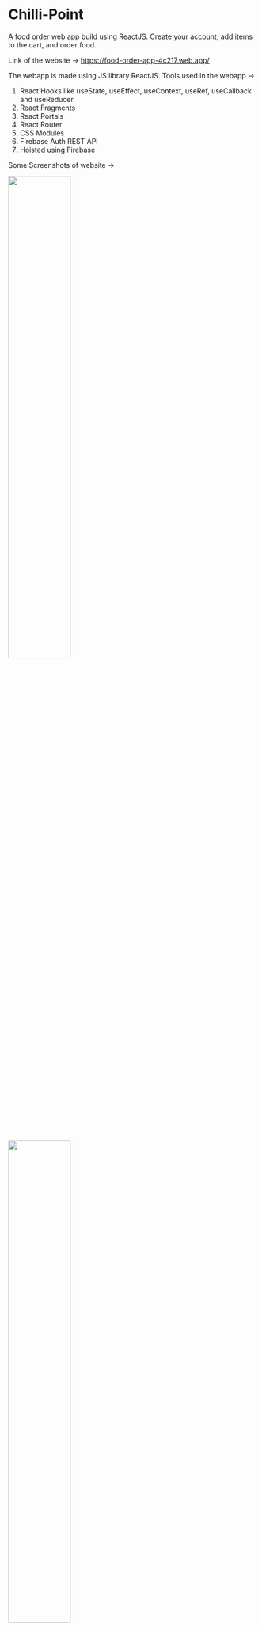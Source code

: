 # Chilli-Point
A food order web app build using ReactJS. Create your account, add items to the cart, and order food.

Link of the website -> https://food-order-app-4c217.web.app/

The webapp is made using JS library ReactJS.
Tools used in the webapp ->
1. React Hooks like useState, useEffect, useContext, useRef, useCallback and useReducer.
2. React Fragments
3. React Portals
4. React Router
5. CSS Modules
6. Firebase Auth REST API
7. Hoisted using Firebase

Some Screenshots of website ->

<img src="https://user-images.githubusercontent.com/100830807/176241703-020abd44-f986-434f-a7d2-9bab9da73d62.png" width=50% >     <img src="https://user-images.githubusercontent.com/100830807/176241727-cd115901-b7aa-4fae-9d38-97803beb9e10.png" width=50% >  
<img src="https://user-images.githubusercontent.com/100830807/176241735-b94333d5-3483-4ee8-8323-ee35ba4a31b2.png" width=50% >

Mobile Phone ->


<img src="https://user-images.githubusercontent.com/100830807/176245405-6305679e-8a94-469a-a51a-63a35dcb4247.jpeg" width=30% height=30%>        <img src="https://user-images.githubusercontent.com/100830807/176245416-bc3e9e55-fcaa-4821-a36f-7027cdf23a5a.jpeg" width=30% height=30%>
